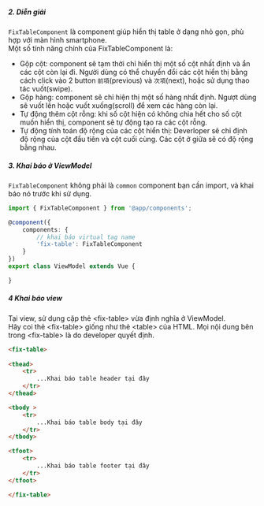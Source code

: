 ##### 2. Diễn giải
`FixTableComponent` là component giúp hiển thị table ở dạng nhỏ gọn, phù hợp với màn hình smartphone.  
Một số tính năng chính của FixTableComponent là:
- Gộp cột: component sẽ tạm thời chỉ hiển thị một số cột nhất định và ẩn các cột còn lại đi. Người dùng có thể chuyển đổi các cột hiển thị bằng cách click vào 2 button `前項`(previous) và `次項`(next), hoặc sử dụng thao tác vuốt(swipe).
- Gộp hàng: component sẽ chỉ hiện thị một số hàng nhất định. Ngượt dùng sẽ vuốt lên hoặc vuốt xuống(scroll) để xem các hàng còn lại.
- Tự động thêm cột rỗng: khi số cột hiện có không chia hết cho số cột muốn hiển thị, component sẽ tự động tạo ra các cột rỗng.
- Tự động tính toán độ rộng của các cột hiển thị: Deverloper sẽ chỉ định độ rộng của cột đầu tiên và cột cuối cùng. Các cột ở giữa sẽ có độ rộng bằng nhau.

##### 3. Khai báo ở ViewModel
`FixTableComponent` không phải là `common` component bạn cần import, và khai báo nó trước khi sử dụng.  

```typescript
import { FixTableComponent } from '@app/components';

@component({
    components: {
        // khai báo virtual tag name
        'fix-table': FixTableComponent
    }
})
export class ViewModel extends Vue {

}
```
##### 4 Khai báo view

Tại view, sử dụng cặp thẻ &lt;fix-table&gt; vừa định nghĩa ở ViewModel.  
Hãy coi thẻ &lt;fix-table&gt; giống như thẻ &lt;table&gt; của HTML. Mọi nội dung bên trong &lt;fix-table&gt; là do developer quyết định.  

```html
<fix-table>
      
<thead>
    <tr>
        ...Khai báo table header tại đây
    </tr>
</thead>

<tbody >
    <tr>
        ...Khai báo table body tại đây
    </tr>
</tbody>

<tfoot>
    <tr>
        ...Khai báo table footer tại đây
    </tr>
</tfoot>

</fix-table>
```

